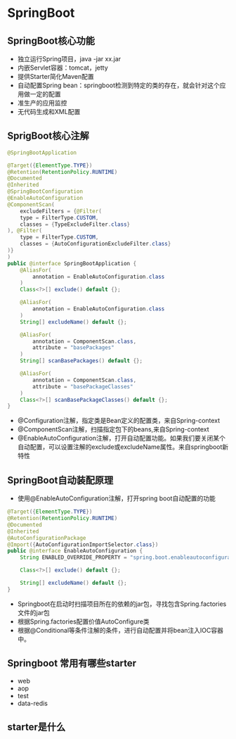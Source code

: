 # SpringBoot

## SpringBoot核心功能
* 独立运行Spring项目，java -jar xx.jar
* 内嵌Servlet容器：tomcat，jetty
* 提供Starter简化Maven配置
* 自动配置Spring bean：springboot检测到特定的类的存在，就会针对这个应用做一定的配置
* 准生产的应用监控
* 无代码生成和XML配置


## SprigBoot核心注解

```java
@SpringBootApplication

@Target({ElementType.TYPE})
@Retention(RetentionPolicy.RUNTIME)
@Documented
@Inherited
@SpringBootConfiguration
@EnableAutoConfiguration
@ComponentScan(
    excludeFilters = {@Filter(
    type = FilterType.CUSTOM,
    classes = {TypeExcludeFilter.class}
), @Filter(
    type = FilterType.CUSTOM,
    classes = {AutoConfigurationExcludeFilter.class}
)}
)
public @interface SpringBootApplication {
    @AliasFor(
        annotation = EnableAutoConfiguration.class
    )
    Class<?>[] exclude() default {};

    @AliasFor(
        annotation = EnableAutoConfiguration.class
    )
    String[] excludeName() default {};

    @AliasFor(
        annotation = ComponentScan.class,
        attribute = "basePackages"
    )
    String[] scanBasePackages() default {};

    @AliasFor(
        annotation = ComponentScan.class,
        attribute = "basePackageClasses"
    )
    Class<?>[] scanBasePackageClasses() default {};
}
```
* @Configuration注解，指定类是Bean定义的配置类，来自Spring-context
* @ComponentScan注解，扫描指定包下的beans,来自Spring-context
* @EnableAutoConfiguration注解，打开自动配置功能。如果我们要关闭某个自动配置，可以设置注解的exclude或excludeName属性。来自springboot新特性

## SpringBoot自动装配原理
* 使用@EnableAutoConfiguration注解，打开spring boot自动配置的功能
```java
@Target({ElementType.TYPE})
@Retention(RetentionPolicy.RUNTIME)
@Documented
@Inherited
@AutoConfigurationPackage
@Import({AutoConfigurationImportSelector.class})
public @interface EnableAutoConfiguration {
    String ENABLED_OVERRIDE_PROPERTY = "spring.boot.enableautoconfiguration";

    Class<?>[] exclude() default {};

    String[] excludeName() default {};
}
```
* Springboot在启动时扫描项目所在的依赖的jar包，寻找包含Spring.factories文件的jar包
* 根据Spring.factories配置价值AutoConfigure类
* 根据@Conditional等条件注解的条件，进行自动配置并将bean注入IOC容器中。

## Springboot 常用有哪些starter
* web
* aop
* test
* data-redis

## starter是什么
